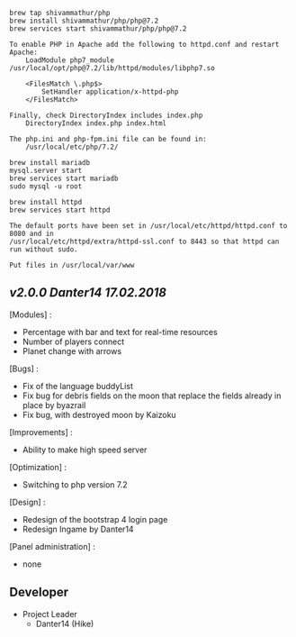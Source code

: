 ```
brew tap shivammathur/php
brew install shivammathur/php/php@7.2
brew services start shivammathur/php/php@7.2

To enable PHP in Apache add the following to httpd.conf and restart Apache:
    LoadModule php7_module /usr/local/opt/php@7.2/lib/httpd/modules/libphp7.so

    <FilesMatch \.php$>
        SetHandler application/x-httpd-php
    </FilesMatch>

Finally, check DirectoryIndex includes index.php
    DirectoryIndex index.php index.html

The php.ini and php-fpm.ini file can be found in:
    /usr/local/etc/php/7.2/

brew install mariadb
mysql.server start
brew services start mariadb
sudo mysql -u root

brew install httpd
brew services start httpd

The default ports have been set in /usr/local/etc/httpd/httpd.conf to 8080 and in
/usr/local/etc/httpd/extra/httpd-ssl.conf to 8443 so that httpd can run without sudo.

Put files in /usr/local/var/www
```

## _v2.0.0	Danter14 17.02.2018_
[Modules] :
- Percentage with bar and text for real-time resources
- Number of players connect
- Planet change with arrows

[Bugs] :
- Fix of the language buddyList
- Fix bug for debris fields on the moon that replace the fields already in place by byazrail
- Fix bug, with destroyed moon by Kaizoku

[Improvements] :
- Ability to make high speed server

[Optimization] :
- Switching to php version 7.2

[Design] :
- Redesign of the bootstrap 4 login page
- Redesign Ingame by Danter14

[Panel administration] :
- none

## Developer
+ Project Leader
  - Danter14 (Hike)